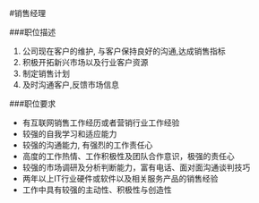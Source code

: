 #销售经理

###职位描述
1. 公司现在客户的维护, 与客户保持良好的沟通,达成销售指标
2. 积极开拓新兴市场以及行业客户资源
3. 制定销售计划
4. 及时沟通客户,反馈市场信息

###职位要求
 - 有互联网销售工作经历或者营销行业工作经验
 - 较强的自我学习和适应能力
 - 较强的沟通能力, 有强烈的工作责任心
 - 高度的工作热情、工作积极性及团队合作意识，极强的责任心
 - 较强的市场调研及分析判断能力，富有电话、面对面沟通谈判技巧
 - 两年以上IT行业硬件或软件以及相关服务产品的销售经验
 - 工作中具有较强的主动性、积极性与创造性
